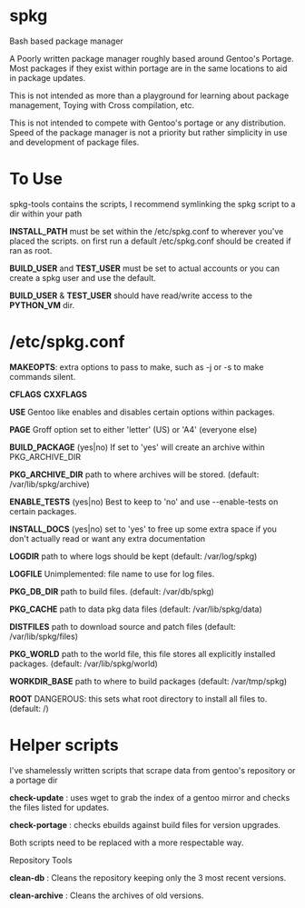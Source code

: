 # spkg
Bash based package manager

A Poorly written package manager roughly based around Gentoo's Portage.
Most packages if they exist within portage are in the same locations to aid in package updates.

This is not intended as more than a playground for learning about package management,
Toying with Cross compilation, etc.

This is not intended to compete with Gentoo's portage or any distribution.
Speed of the package manager is not a priority but rather simplicity in use and development of package files.

# To Use
spkg-tools contains the scripts, I recommend symlinking the spkg script to a dir within your path

<b>INSTALL_PATH</b> must be set within the /etc/spkg.conf to wherever you've placed the scripts.
on first run a default /etc/spkg.conf should be created if ran as root.

<b>BUILD_USER</b> and <b>TEST_USER</b> must be set to actual accounts or you can create a spkg user and use the default.

<b>BUILD_USER</b> & <b>TEST_USER</b> should have read/write access to the <b>PYTHON_VM</b> dir.

# /etc/spkg.conf
<b>MAKEOPTS</b>: extra options to pass to make, such as -j<num> or -s to make commands silent.

<b>CFLAGS</b> <b>CXXFLAGS</b>

<b>USE</b> Gentoo like enables and disables certain options within packages.

<b>PAGE</b> Groff option set to either 'letter' (US) or 'A4' (everyone else)

<b>BUILD_PACKAGE</b> (yes|no) If set to 'yes' will create an archive within PKG_ARCHIVE_DIR

<b>PKG_ARCHIVE_DIR</b> path to where archives will be stored. (default: /var/lib/spkg/archive)

<b>ENABLE_TESTS</b> (yes|no) Best to keep to 'no' and use --enable-tests on certain packages.

<b>INSTALL_DOCS</b> (yes|no) set to 'yes' to free up some extra space if you don't actually read or want any extra documentation

<b>LOGDIR</b> path to where logs should be kept (default: /var/log/spkg)

<b>LOGFILE</b> Unimplemented: file name to use for log files.

<b>PKG_DB_DIR</b> path to build files. (default: /var/db/spkg)

<b>PKG_CACHE</b> path to data pkg data files (default: /var/lib/spkg/data)

<b>DISTFILES</b> path to download source and patch files (default: /var/lib/spkg/files)

<b>PKG_WORLD</b> path to the world file, this file stores all explicitly installed packages. (default: /var/lib/spkg/world)

<b>WORKDIR_BASE</b> path to where to build packages (default: /var/tmp/spkg)

<b>ROOT</b> DANGEROUS: this sets what root directory to install all files to. (default: /)

# Helper scripts
I've shamelessly written scripts that scrape data from gentoo's repository or a portage dir

<b>check-update</b> : uses wget to grab the index of a gentoo mirror and checks the files listed for updates.

<b>check-portage</b> : checks ebuilds against build files for version upgrades.

Both scripts need to be replaced with a more respectable way.

Repository Tools

<b>clean-db</b> : Cleans the repository keeping only the 3 most recent versions.

<b>clean-archive</b> : Cleans the archives of old versions.
